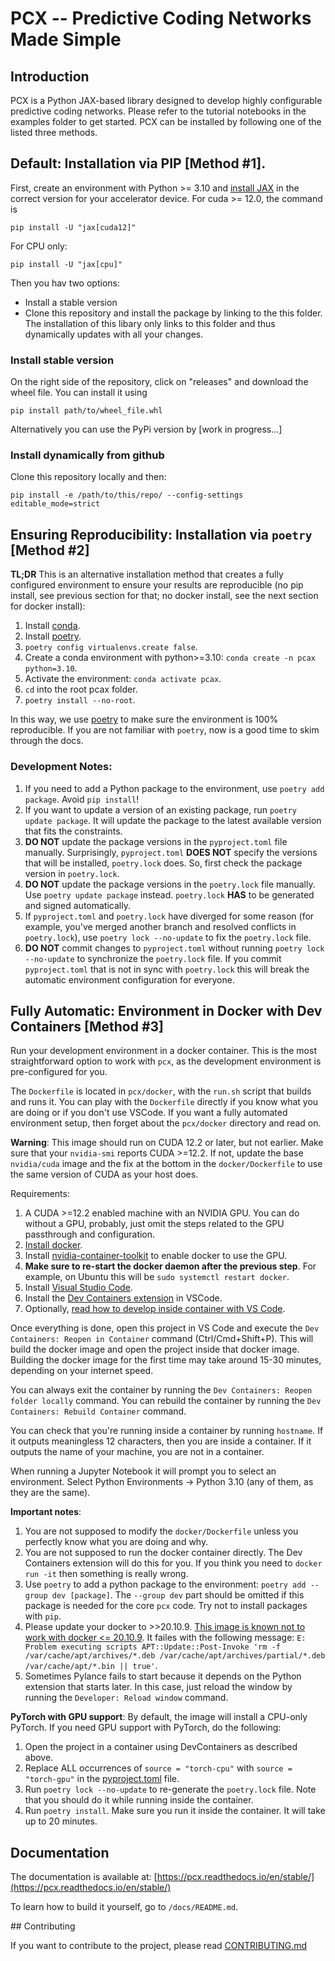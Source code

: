 # PCX -- Predictive Coding Networks Made Simple

## Introduction

PCX is a Python JAX-based library designed to develop highly configurable predictive coding networks. Please refer to the tutorial notebooks in the examples folder to get started. PCX can be installed by following one of the listed three methods.

## Default: Installation via PIP [Method #1].

First, create an environment with Python >= 3.10 and [install JAX](https://github.com/google/jax#installation) in the correct version for your accelerator device. For cuda >= 12.0, the command is

```shell
pip install -U "jax[cuda12]"
```

For CPU only:

```shell
pip install -U "jax[cpu]"
```

Then you hav two options:

-   Install a stable version
-   Clone this repository and install the package by linking to the this folder. The installation of this libary only links to this folder and thus dynamically updates with all your changes.

### Install stable version

On the right side of the repository, click on "releases" and download the wheel file. You can install it using

```shell
pip install path/to/wheel_file.whl
```

Alternatively you can use the PyPi version by [work in progress...]

### Install dynamically from github

Clone this repository locally and then:

```shell
pip install -e /path/to/this/repo/ --config-settings editable_mode=strict
```

## Ensuring Reproducibility: Installation via `poetry` [Method #2]

**TL;DR** This is an alternative installation method that creates a fully configured environment to ensure your results are reproducible (no pip install, see previous section for that; no docker install, see the next section for docker install):

1. Install [conda](https://www.anaconda.com/).
1. Install [poetry](https://python-poetry.org/).
1. `poetry config virtualenvs.create false`.
1. Create a conda environment with python>=3.10: `conda create -n pcax python=3.10`.
1. Activate the environment: `conda activate pcax`.
1. `cd` into the root pcax folder.
1. `poetry install --no-root`.

In this way, we use [poetry](https://python-poetry.org/) to make sure the environment is 100% reproducible. If you are not familiar with `poetry`, now is a good time to skim through the docs.

### Development Notes:

1. If you need to add a Python package to the environment, use `poetry add package`. Avoid `pip install`!
2. If you want to update a version of an existing package, run `poetry update package`. It will update the package to the latest available version that fits the constraints.
3. **DO NOT** update the package versions in the `pyproject.toml` file manually. Surprisingly, `pyproject.toml` **DOES NOT** specify the versions that will be installed, `poetry.lock` does. So, first check the package version in `poetry.lock`.
4. **DO NOT** update the package versions in the `poetry.lock` file manually. Use `poetry update package` instead. `poetry.lock` **HAS** to be generated and signed automatically.
5. If `pyproject.toml` and `poetry.lock` have diverged for some reason (for example, you've merged another branch and resolved conflicts in `poetry.lock`), use `poetry lock --no-update` to fix the `poetry.lock` file.
6. **DO NOT** commit changes to `pyproject.toml` without running `poetry lock --no-update` to synchronize the `poetry.lock` file. If you commit `pyproject.toml` that is not in sync with `poetry.lock` this will break the automatic environment configuration for everyone.

## Fully Automatic: Environment in Docker with Dev Containers [Method #3]

Run your development environment in a docker container. This is the most straightforward option to work with `pcx`, as the development environment is pre-configured for you.

The `Dockerfile` is located in `pcx/docker`, with the `run.sh` script that builds and runs it. You can play with the `Dockerfile` directly if you know what you are doing or if you don't use VSCode. If you want a fully automated environment setup, then forget about the `pcx/docker` directory and read on.

**Warning**: This image should run on CUDA 12.2 or later, but not earlier. Make sure that your `nvidia-smi` reports CUDA >=12.2. If not, update the base `nvidia/cuda` image and the fix at the bottom in the `docker/Dockerfile` to use the same version of CUDA as your host does.

Requirements:

1. A CUDA >=12.2 enabled machine with an NVIDIA GPU. You can do without a GPU, probably, just omit the steps related to the GPU passthrough and configuration.
2. [Install docker](https://docs.docker.com/engine/install/).
3. Install [nvidia-container-toolkit](https://github.com/NVIDIA/nvidia-container-toolkit) to enable docker to use the GPU.
4. **Make sure to re-start the docker daemon after the previous step**. For example, on Ubuntu this will be `sudo systemctl restart docker`.
5. Install [Visual Studio Code](https://code.visualstudio.com/download).
6. Install the [Dev Containers extension](https://marketplace.visualstudio.com/items?itemName=ms-vscode-remote.remote-containers) in VSCode.
7. Optionally, [read how to develop inside container with VS Code](https://code.visualstudio.com/docs/devcontainers/containers).

Once everything is done, open this project in VS Code and execute the `Dev Containers: Reopen in Container` command (Ctrl/Cmd+Shift+P). This will build the docker image and open the project inside that docker image. Building the docker image for the first time may take around 15-30 minutes, depending on your internet speed.

You can always exit the container by running the `Dev Containers: Reopen folder locally` command.
You can rebuild the container by running the `Dev Containers: Rebuild Container` command.

You can check that you're running inside a container by running `hostname`. If it outputs meaningless 12 characters, then you are inside a container. If it outputs the name of your machine, you are not in a container.

When running a Jupyter Notebook it will prompt you to select an environment. Select Python Environments -> Python 3.10 (any of them, as they are the same).

**Important notes**:

1. You are not supposed to modify the `docker/Dockerfile` unless you perfectly know what you are doing and why.
1. You are not supposed to run the docker container directly. The Dev Containers extension will do this for you. If you think you need to `docker run -it` then something is really wrong.
1. Use `poetry` to add a python package to the environment: `poetry add --group dev [package]`. The `--group dev` part should be omitted if this package is needed for the core `pcx` code. Try not to install packages with `pip`.
1. Please update your docker to >>20.10.9. [This image is known not to work with docker <= 20.10.9](https://stackoverflow.com/questions/71941032/why-i-cannot-run-apt-update-inside-a-fresh-ubuntu22-04). It failes with the following message: `E: Problem executing scripts APT::Update::Post-Invoke 'rm -f /var/cache/apt/archives/*.deb /var/cache/apt/archives/partial/*.deb /var/cache/apt/*.bin || true'`.
1. Sometimes Pylance fails to start because it depends on the Python extension that starts later. In this case, just reload the window by running the `Developer: Reload window` command.

**PyTorch with GPU support**: By default, the image will install a CPU-only PyTorch. If you need GPU support with PyTorch, do the following:

1. Open the project in a container using DevContainers as described above.
1. Replace ALL occurrences of `source = "torch-cpu"` with `source = "torch-gpu"` in the [pyproject.toml](./pyproject.toml) file.
1. Run `poetry lock --no-update` to re-generate the `poetry.lock` file. Note that you should do it while running inside the container.
1. Run `poetry install`. Make sure you run it inside the container. It will take up to 20 minutes.

## Documentation

The documentation is available at: [https://pcx.readthedocs.io/en/stable/](https://pcx.readthedocs.io/en/stable/)

To learn how to build it yourself, go to `/docs/README.md`.

## Contributing

If you want to contribute to the project, please read [CONTRIBUTING.md](CONTRIBUTING.md)
